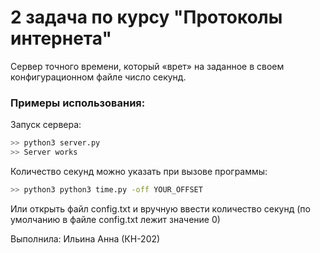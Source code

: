 # 2 задача по курсу "Протоколы интернета"
Сервер точного времени, который «врет» на заданное в своем конфигурационном файле число секунд.

### Примеры использования:

Запуск сервера:
```bash
>> python3 server.py
>> Server works
```

Количество секунд можно указать при вызове программы:
```bash
>> python3 python3 time.py -off YOUR_OFFSET
```
Или открыть файл config.txt и вручную ввести количество секунд (по умолчанию в файле config.txt лежит значение 0)

Выполнила: Ильина Анна (КН-202)